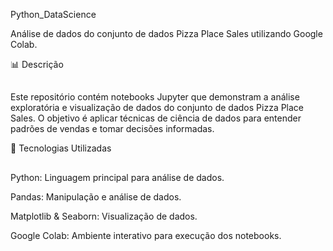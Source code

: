 Python_DataScience

Análise de dados do conjunto de dados Pizza Place Sales utilizando Google Colab.

📊 Descrição
##
Este repositório contém notebooks Jupyter que demonstram a análise exploratória e visualização de dados do conjunto de dados Pizza Place Sales. O objetivo é aplicar técnicas de ciência de dados para entender padrões de vendas e tomar decisões informadas.

🧪 Tecnologias Utilizadas
##
Python: Linguagem principal para análise de dados.

Pandas: Manipulação e análise de dados.

Matplotlib & Seaborn: Visualização de dados.

Google Colab: Ambiente interativo para execução dos notebooks.
